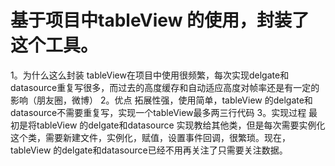 # 基于项目中tableView 的使用，封装了这个工具。

1。为什么这么封装 
tableView在项目中使用很频繁，每次实现delgate和datasource重复写很多，而过去的高度缓存和自动适应高度对帧率还是有一定的影响（朋友圈，微博）
2。优点
拓展性强，使用简单，tableView 的delgate和datasource不需要重复写，实现一个tableView最多两三行代码
3。实现过程
最初是将tableView 的delgate和datasource 实现教给其他类，但是每次需要实例化这个类，需要新建文件，实例化，赋值，设置事件回调，很繁琐。现在，tableView 的delgate和datasource已经不用再关注了只需要关注数据。

